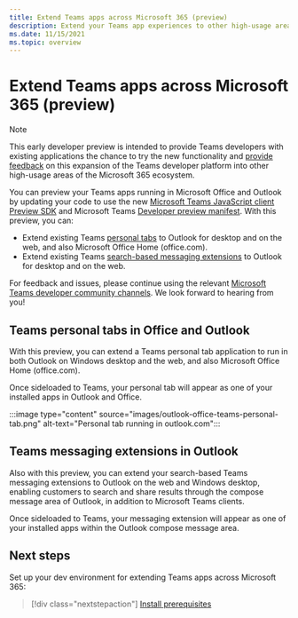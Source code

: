 ```yaml
---
title: Extend Teams apps across Microsoft 365 (preview)
description: Extend your Teams app experiences to other high-usage areas of Microsoft 365 
ms.date: 11/15/2021
ms.topic: overview
---
```

# Extend Teams apps across Microsoft 365 (preview)

> [!NOTE]
> This early developer preview is intended to provide Teams developers with existing applications the chance to try the new functionality and [provide feedback](/microsoftteams/platform/feedback) on this expansion of the Teams developer platform into other high-usage areas of the Microsoft 365 ecosystem.

You can preview your Teams apps running in Microsoft Office and Outlook by updating your code to use the new [Microsoft Teams JavaScript client Preview SDK](using-teams-client-sdk-preview.md) and Microsoft Teams [Developer preview manifest](../resources/schema/manifest-schema-dev-preview.md). With this preview, you can:

- Extend existing Teams [personal tabs](/microsoftteams/platform/tabs/how-to/create-personal-tab) to Outlook for desktop and on the web, and also Microsoft Office Home (office.com).
- Extend existing Teams [search-based messaging extensions](/microsoftteams/platform/messaging-extensions/how-to/search-commands/define-search-command) to Outlook for desktop and on the web.

For feedback and issues, please continue using the relevant [Microsoft Teams developer community channels](/microsoftteams/platform/feedback). We look forward to hearing from you!

## Teams personal tabs in Office and Outlook

With this preview, you can extend a Teams personal tab application to run in both Outlook on Windows desktop and the web, and also Microsoft Office Home (office.com).

Once sideloaded to Teams, your personal tab will appear as one of your installed apps in Outlook and Office.

:::image type="content" source="images/outlook-office-teams-personal-tab.png" alt-text="Personal tab running in outlook.com":::

## Teams messaging extensions in Outlook

Also with this preview, you can extend your search-based Teams messaging extensions to Outlook on the web and Windows desktop, enabling customers to search and share results through the compose message area of Outlook, in addition to Microsoft Teams clients.

Once sideloaded to Teams, your messaging extension will appear as one of your installed apps within the Outlook compose message area.

## Next steps

Set up your dev environment for extending Teams apps across Microsoft 365:

> [!div class="nextstepaction"]
> [Install prerequisites](prerequisites.md)
